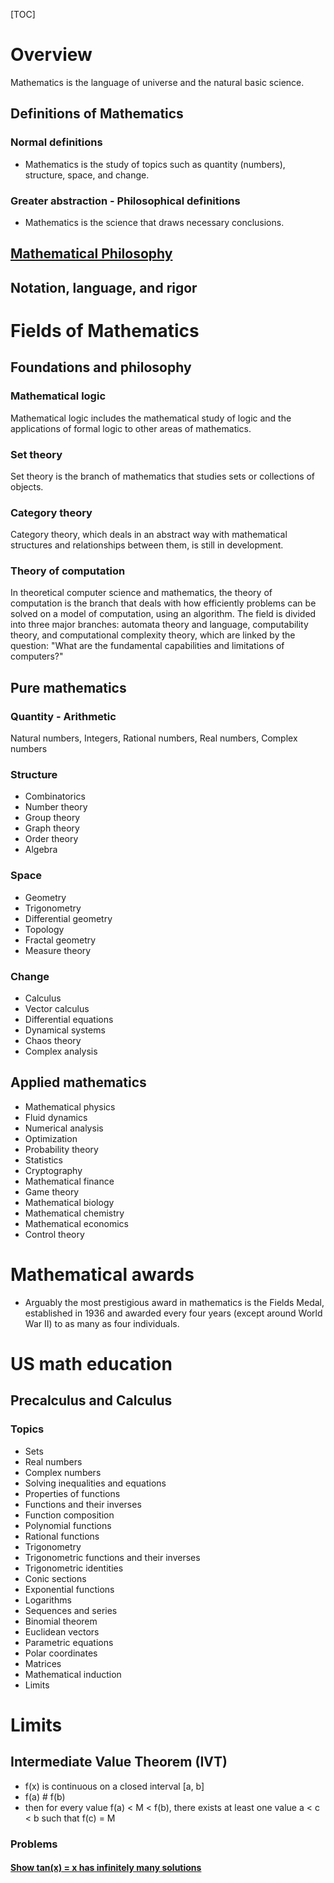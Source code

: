 [TOC]

# Overview

Mathematics is the language of universe and the natural basic science.

## Definitions of Mathematics

### Normal definitions

- Mathematics is the study of topics such as quantity (numbers),
  structure, space, and change.

### Greater abstraction - Philosophical definitions

- Mathematics is the science that draws necessary conclusions.

## [Mathematical Philosophy](https://en.wikipedia.org/wiki/Philosophy_of_mathematics)

## Notation, language, and rigor

# Fields of Mathematics

## Foundations and philosophy

### Mathematical logic

Mathematical logic includes the mathematical study of logic and the
applications of formal logic to other areas of mathematics.

### Set theory

Set theory is the branch of mathematics that studies sets or collections
of objects.

### Category theory

Category theory, which deals in an abstract way with mathematical
structures and relationships between them, is still in development.

### Theory of computation

In theoretical computer science and mathematics, the theory of
computation is the branch that deals with how efficiently problems can
be solved on a model of computation, using an algorithm. The field is
divided into three major branches: automata theory and language,
computability theory, and computational complexity theory, which are
linked by the question: "What are the fundamental capabilities and
limitations of computers?"

## Pure mathematics

### Quantity - Arithmetic

Natural numbers, Integers, Rational numbers, Real numbers, Complex
numbers

### Structure

- Combinatorics
- Number theory
- Group theory
- Graph theory
- Order theory
- Algebra

### Space

- Geometry
- Trigonometry
- Differential geometry
- Topology
- Fractal geometry
- Measure theory

### Change

- Calculus
- Vector calculus
- Differential equations
- Dynamical systems
- Chaos theory
- Complex analysis

## Applied mathematics

- Mathematical physics
- Fluid dynamics
- Numerical analysis
- Optimization
- Probability theory
- Statistics
- Cryptography
- Mathematical finance
- Game theory
- Mathematical biology
- Mathematical chemistry
- Mathematical economics
- Control theory

# Mathematical awards

- Arguably the most prestigious award in mathematics is the Fields
  Medal, established in 1936 and awarded every four years (except around
  World War II) to as many as four individuals.

# US math education

## Precalculus and Calculus

### Topics

- Sets
- Real numbers
- Complex numbers
- Solving inequalities and equations
- Properties of functions
- Functions and their inverses
- Function composition
- Polynomial functions
- Rational functions
- Trigonometry
- Trigonometric functions and their inverses
- Trigonometric identities
- Conic sections
- Exponential functions
- Logarithms
- Sequences and series
- Binomial theorem
- Euclidean vectors
- Parametric equations
- Polar coordinates
- Matrices
- Mathematical induction
- Limits

# Limits

## Intermediate Value Theorem (IVT)

- f(x) is continuous on a closed interval [a, b]
- f(a) # f(b)
- then for every value f(a) < M < f(b), there exists at least one value
  a < c < b such that f(c) = M

### Problems

#### [Show tan(x) = x has infinitely many solutions](https://web.archive.org/web/20150906001438/http://mathforum.org/library/drmath/view/54165.html)
